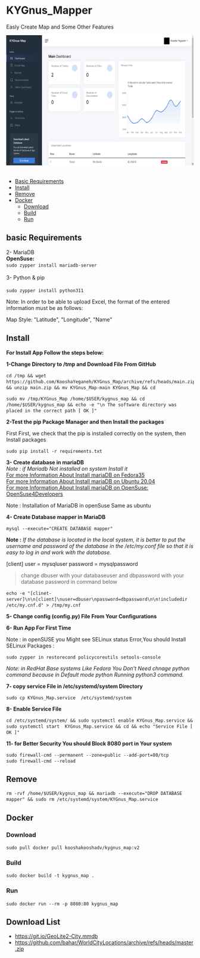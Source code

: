 # KYGnus_Mapper
Easly Create Map and Some Other Features

<img src="./app/static/screenshots/KYGnus_Map_Dashboard.png" height="350" width="700">
<br><br>





- [Basic Requirements](https://github.com/KooshaYeganeh/KYGnus_Map#basic-requirements)
- [Install](https://github.com/KooshaYeganeh/KYGnus_Map#install)
- [Remove](https://github.com/KooshaYeganeh/KYGnus_Map#remove)
- [Docker](https://github.com/KooshaYeganeh/KYGnus_Map#docker)
    - [Download](https://github.com/KooshaYeganeh/KYGnus_Map#download)
    - [Build](https://github.com/KooshaYeganeh/KYGnus_Map#build)
    - [Run](https://github.com/KooshaYeganeh/KYGnus_Map#run)




## basic Requirements

2- MariaDB <br />
**OpenSuse:**  
`sudo zypper install mariadb-server`<br /><br />
3- Python & pip <br />  
`sudo zypper install python311`



Note: In order to be able to upload Excel, the format of the entered information must be as follows:

Map Style: "Latitude", "Longitude", "Name"




## Install

**For Install App Follow the steps below:** 

**1-Change Directory to /tmp and Download File From GitHub**

```
cd /tmp && wget https://github.com/KooshaYeganeh/KYGnus_Map/archive/refs/heads/main.zip && unzip main.zip && mv KYGnus_Map-main KYGnus_Map && cd
```

```
sudo mv /tmp/KYGnus_Map /home/$USER/kygnus_map && cd /home/$USER/kygnus_map && echo -e "\n The software directory was placed in the correct path [ OK ]"
```


**2-Test the pip Package Manager and then Install the packages**

First First, we check that the pip is installed correctly on the system, then Install packages

```
sudo pip install -r requirements.txt
```


**3- Create database in mariaDB**  
*Note : if Mariadb Not installed on system Install it*  
[For more Information About Install mariaDB on Fedora35](https://docs.fedoraproject.org/en-US/quick-docs/installing-mysql-mariadb/)  
[For more Information About Install mariaDB on Ubuntu 20.04 ](https://www.digitalocean.com/community/tutorials/how-to-install-mariadb-on-ubuntu-20-04)  
[For more Information About Install mariaDB on OpenSuse: OpenSuse4Developers](https://github.com/KooshaYeganeh/OpenSuse4Developers)

Note : Installation of MariaDB in openSuse Same as ubuntu


**4- Create Database mapper in MariaDB**

```
mysql --execute="CREATE DATABASE mapper"
```


**Note :** *If the database is located in the local system, it is better to put the username and password of the database in the /etc/my.conf file so that it is easy to log in and work with the database.*


[client]
user = mysqluser
password = mysqlpassword

> change dbuser with your databaseuser and dbpassword with your database password in command below 

```
echo -e "[clinet-server]\n\n[client]\nuser=dbuser\npassword=dbpassword\n\n!includedir /etc/my.cnf.d" > /tmp/my.cnf
```


**5- Change config (config.py) File From Your Configurations**


**6- Run App For First Time**

Note : in openSUSE you Might see SELinux status Error,You should Install SELinux Packages : 

```
sudo zypper in restorecond policycoreutils setools-console
```
  
*Note: in RedHat Base systems Like Fedora You Don't Need chnage python command because in Default mode python Running python3 command.*




**7- copy service File in /etc/systemd/system Directory**

```
sudo cp KYGnus_Map.service  /etc/systemd/system 
```

**8- Enable Service File**

```
cd /etc/systemd/system/ && sudo systemctl enable KYGnus_Map.service && sudo systemctl start  KYGnus_Map.service && cd && echo "Service File [ OK ]"
```



**11- for Better Security You should Block 8080 port in Your system**

```
sudo firewall-cmd --permanent --zone=public --add-port=80/tcp
sudo firewall-cmd --reload
```



## Remove

```
rm -rvf /home/$USER/kygnus_map && mariadb --execute="DROP DATABASE mapper" && sudo rm /etc/systemd/system/KYGnus_Map.service
```




## Docker 

### Download

```
sudo pull docker pull kooshakooshadv/kygnus_map:v2
```

### Build

```
sudo docker build -t kygnus_map .
```

### Run

```
sudo docker run --rm -p 8080:80 kygnus_map
```







## Download List

 - https://git.io/GeoLite2-City.mmdb
 - https://github.com/bahar/WorldCityLocations/archive/refs/heads/master.zip